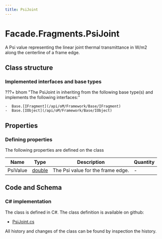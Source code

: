 ```yaml
---
title: PsiJoint
---
```


# Facade.Fragments.PsiJoint

A Psi value representing the linear joint thermal transmittance in W/m2 along the centerline of a frame edge.

## Class structure

### Implemented interfaces and base types

???+ bhom "The PsiJoint in inheriting from the following base type(s) and implements the following interfaces:"

    -  Base.[IFragment](/api/oM/Framework/Base/IFragment)
    -  Base.[IObject](/api/oM/Framework/Base/IObject)


## Properties



### Defining properties

The following properties are defined on the class

| Name             | Type             | Description      | Quantity         |
|------------------|------------------|------------------|------------------|
| PsiValue | [double](https://learn.microsoft.com/en-us/dotnet/api/System.Double?view=netstandard-2.0) | The Psi value for the frame edge. | - |


## Code and Schema

### C# implementation

The class is defined in C#. The class definition is available on github:

- [PsiJoint.cs](https://github.com/BHoM/BHoM/blob/develop/Facade_oM/Fragments\PsiJoint.cs)

All history and changes of the class can be found by inspection the history.
